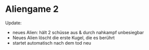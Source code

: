 # Aliengame 2

Update: 
 - neues Alien: hält 2 schüsse aus & durch nahkampf unbesiegbar
 - Neues Alien löscht die erste Kugel, die es berührt
 - startet automatisch nach dem tod neu
